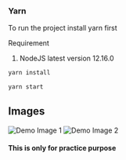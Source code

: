 ### Yarn

To run the project install yarn first

Requirement
1. NodeJS latest version 12.16.0

```sh
yarn install
```

```sh
yarn start
```


## Images

![Demo Image 1](http://prntscr.com/uove7t)
![Demo Image 2](http://prntscr.com/uovevy)



#### This is only for practice purpose